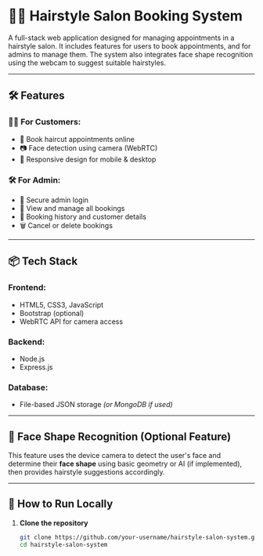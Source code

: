 # 💇‍♂️ Hairstyle Salon Booking System

A full-stack web application designed for managing appointments in a hairstyle salon. It includes features for users to book appointments, and for admins to manage them. The system also integrates face shape recognition using the webcam to suggest suitable hairstyles.

---

## 🛠️ Features

### 🧑‍💼 For Customers:
- 📅 Book haircut appointments online
- 📷 Face detection using camera (WebRTC)
- 📱 Responsive design for mobile & desktop

### 🛠️ For Admin:
- 🔐 Secure admin login
- 📝 View and manage all bookings
- 🧾 Booking history and customer details
- 🗑️ Cancel or delete bookings

---

## 📦 Tech Stack

### Frontend:
- HTML5, CSS3, JavaScript
- Bootstrap (optional)
- WebRTC API for camera access

### Backend:
- Node.js
- Express.js

### Database:
- File-based JSON storage *(or MongoDB if used)*

---

## 📸 Face Shape Recognition (Optional Feature)

This feature uses the device camera to detect the user's face and determine their **face shape** using basic geometry or AI (if implemented), then provides hairstyle suggestions accordingly.

---

## 🚀 How to Run Locally

1. **Clone the repository**
   ```bash
   git clone https://github.com/your-username/hairstyle-salon-system.git
   cd hairstyle-salon-system
